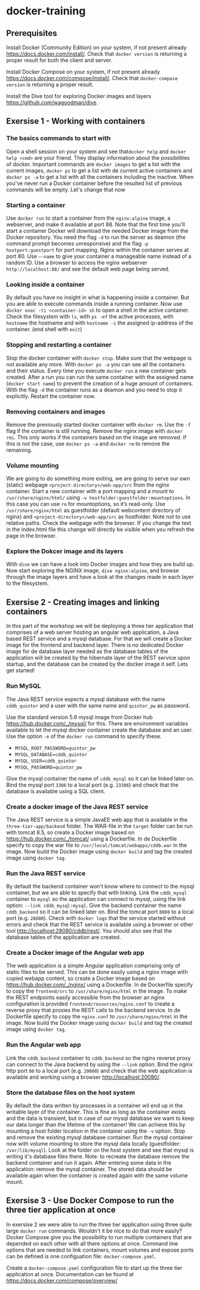 # docker-training

## Prerequisites

Install Docker (Community Edition) on your system, if not present already <https://docs.docker.com/install/>. Check that `docker version` is returning a proper result for both the client and server.

Install Docker Compose on your system, if not present already <https://docs.docker.com/compose/install/>. Check that `docker-compose version` is returning a proper result.

Install the Dive tool for exploring Docker images and layers <https://github.com/wagoodman/dive>.

## Exersise 1 - Working with containers

### The basics commands to start with
Open a shell session on your system and see that`docker help` and `docker help <cmd>` are your friend. 
They display information about the possibilities of docker. 
Important commands are `docker images` to get a list with the current images, `docker ps` to get a list with de current active containers and `docker ps -a` to get a list with all the containers including the inactive. 
When you've never run a Docker container before the resulted list of previous commands will be empty. 
Let's change that now

### Starting a container
Use `docker run` to start a container from the `nginx:alpine` image, a webserver, and make it available at port 88.
Note that the first time you'll start a container Docker will download the needed Docker image from the Docker repository.
You need the flag `-d` to run the server as deamon (the command prompt becomes unresponsive) and the flag `-p hostport:guestport` for port mapping. 
Nginx within the container serves at port 80.
Use `—-name` to give your container a manageable name instead of a random ID. 
Use a browser to access the nginx webserver `http://localhost:88/` and see the default web page being served.

### Looking inside a container
By default you have no insight in what is happening inside a container. 
But you are able to execute commands inside a running container. 
Now use `docker exec -ti <container-id> sh` to open a shell in the active container. 
Check the filesystem with `ls`, with `ps -ef` the active processes, with `hostname` the hostname and with `hostname -i` the assigned ip-address of the container. (end shell with `exit`)

### Stopping and restarting a container
Stop the docker container with `docker stop`. Make sure that the webpage is not available any more.
With `docker ps -a` you can see all the containers and their status.
Every time you execute `docker run` a new container gets created. 
After a run you can run the same container with the assigned name (`docker start name`) to prevent the creation of a huge amount of containers. 
With the flag `-d` the container runs as a deamon and you need to stop it explicitly. 
Restart the container now.

### Removing containers and images
Remove the previously started docker container with `docker rm`. 
Use the `-f` flag if the container is still running.
Remove the nginx image with `docker rmi`. 
This only works if the containers based on the image are removed. 
If this is not the case, use `docker ps -a` and `docker rm` to remove the remaining.

### Volume mounting
We are going to do something more exiting, we are going to serve our own (static) webpage `<project-directory>/web-app/src` from the nginx container. 
Start a new container with a port mapping and a mount to `/usr/share/nginx/html/` using `-v hostfolder:guestfolder:mountoptions`. 
In this case you can use `ro` for mountoptions, so it’s read-only. 
Use `/usr/share/nginx/html` as guestfolder (default webcontent directory of nginx) and `<project-directory>/web-app/src` as hostfolder. 
Note not to use relative paths.
Check the webpage with the browser.
If you change the text in the index.html file this change will directly be visible when you refresh the page in the browser.

### Explore the Dokcer image and its layers
With `dive` we can have a look into Docker images and how they are build up.
Now start exploring the NGINX image, `dive nginx:alpine`, and browse through the image layers and have a look at the changes made in each layer to the filesystem.


## Exersise 2 - Creating images and linking containers
In this part of the workshop we will be deploying a three tier application that comprises of a web server hosting an angular web application, a Java based REST service and a mysql database. 
For that we will create a Docker image for the frontend and backend layer. 
There is no dedicated Docker image for de database layer needed as the database tables of the application will be created by the hibernate layer of the REST service upon startup, and the database can be created by the docker image it self.
Lets get started!

### Run MySQL
The Java REST service expects a mysql database with the name `cddb_quintor` and a user with the same name and `quintor_pw` as password.

Use the standard version 5.6 mysql image from Docker hub <https://hub.docker.com/_/mysql/> for this. 
There are environment variables available to let the mysql docker container create the database and an user. 
Use the option `-e` of the `docker run` command to specify these. 
- `MYSQL_ROOT_PASSWORD=quintor_pw`
- `MYSQL_DATABASE=cddb_quintor`
- `MYSQL_USER=cddb_quintor`
- `MYSQL_PASSWORD=quintor_pw`

Give the mysql container the name of `cddb_mysql` so it can be linked later on. 
Bind the mysql port `3306` to a local port (e.g. `23306`) and check that the database is available using a SQL client.

### Create a docker image of the Java REST service
The Java REST service is a simple JavaEE web app that is available in the `three-tier-app/backend` folder. 
The WAR-file in the `target` folder can be run with tomcat 8.5, so create a Docker image based on <https://hub.docker.com/_/tomcat/> using a Dockerfile. 
In de Dockerfile specify to copy the war file to `/usr/local/tomcat/webapps/cddb.war` in the image.
Now build the Docker image using `docker build` and tag the created image using `docker tag`.

### Run the Java REST service
By default the backend container won't know where to connect to the mysql container, but we are able to specify that with linking. 
Link the `cddb_mysql` container to `mysql` so the application can connect to mysql, using the link option: `--link cddb_mysql:mysql`. 
Give the backend container the name `cddb_backend` so it can be linked later on. 
Bind the tomcat port `8080` to a local port (e.g. `28080`). 
Check with `docker logs` that the service started without errors and check that the REST service is available using a browser or other tool <http://localhost:28080/cddb/rest/>.
You should also see that the database tables of the application are created.

### Create a Docker image of the Angular web app
The web application is a simple Angular application comprising only of static files to be served. 
This can be done easily using a nginx image with copied webapp content, so create a Docker image based on <https://hub.docker.com/_/nginx/> using a Dockerfile.
In de Dockerfile specify to copy the `frontend/src` to `/usr/share/nginx/html` in the image.
To make the REST endpoints easily accessible from the browser an nginx configuration is provided `frontend/resources/nginx.conf` to create a reverse proxy that proxies the REST calls to the backend service.
In de Dockerfile specify to copy the `nginx.conf` to `/usr/share/nginx/html` in the image.
Now build the Docker image using `docker build` and tag the created image using `docker tag`.

### Run the Angular web app
Link the `cddb_backend` container to `cddb_backend` so the nginx reverse proxy can connect to the Java backend by using the `--link` option. 
Bind the nginx http port `80` to a local port (e.g. `20080`) and check that the web application is available and working using a browser <http://localhost:20080/>.

### Store the database files on the host system
By default the data written by processes in a container wil end up in the writable layer of the container.
This is fine as long as the container exists and the data is transient, but in case of our mysql database we want to keep our data longer than the lifetime of the container!
We can achieve this by mounting a host folder location in the container using the `-v` option.
Stop and remove the existing mysql database container.
Run the mysql container now with volume mounting to store the mysql data locally (guestfolder: `/var/lib/mysql`). 
Look at the folder on the host system and see that mysql is writing it's database files there.
Note: to recreate the database remove the backend container and run it again.
After entering some data in the application: remove the mysql container. 
The stored data should be available again when the container is created again with the same volume mount.

## Exersise 3 - Use Docker Compose to run the three tier application at once
In exersise 2 we were able to run the three tier application using three quite large `docker run` commands.
Wouldn't it be nice to do that more easily?
Docker Compose give you the possibility to run multiple containers that are depended on each other with all there options at once. 
Command line options that are needed to link containers, mount volumes and expose ports can be defined is one configuation file: `docker-compose.yaml`.

Create a `docker-compose.yaml` configuration file to start up the three tier application at once. 
Documentation can be found at <https://docs.docker.com/compose/overview/>
